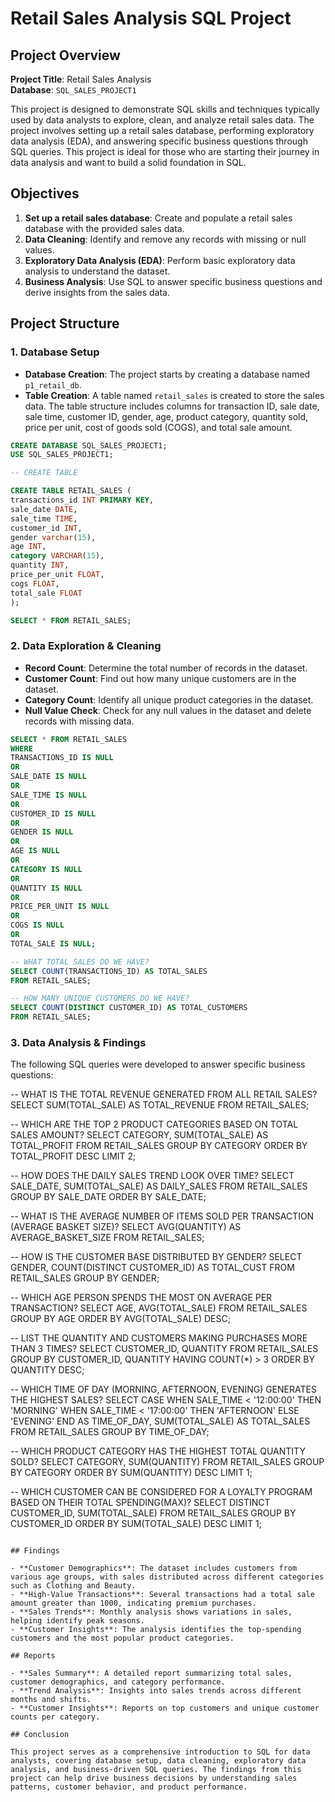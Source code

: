# Retail Sales Analysis SQL Project

## Project Overview

**Project Title**: Retail Sales Analysis  
**Database**: `SQL_SALES_PROJECT1`

This project is designed to demonstrate SQL skills and techniques typically used by data analysts to explore, clean, and analyze retail sales data. The project involves setting up a retail sales database, performing exploratory data analysis (EDA), and answering specific business questions through SQL queries. This project is ideal for those who are starting their journey in data analysis and want to build a solid foundation in SQL.

## Objectives

1. **Set up a retail sales database**: Create and populate a retail sales database with the provided sales data.
2. **Data Cleaning**: Identify and remove any records with missing or null values.
3. **Exploratory Data Analysis (EDA)**: Perform basic exploratory data analysis to understand the dataset.
4. **Business Analysis**: Use SQL to answer specific business questions and derive insights from the sales data.

## Project Structure

### 1. Database Setup

- **Database Creation**: The project starts by creating a database named `p1_retail_db`.
- **Table Creation**: A table named `retail_sales` is created to store the sales data. The table structure includes columns for transaction ID, sale date, sale time, customer ID, gender, age, product category, quantity sold, price per unit, cost of goods sold (COGS), and total sale amount.

```sql
CREATE DATABASE SQL_SALES_PROJECT1;
USE SQL_SALES_PROJECT1;

-- CREATE TABLE

CREATE TABLE RETAIL_SALES (
transactions_id INT PRIMARY KEY,
sale_date DATE,
sale_time TIME,
customer_id INT,
gender varchar(15),
age INT,
category VARCHAR(15),
quantity INT,
price_per_unit FLOAT,
cogs FLOAT,
total_sale FLOAT
);

SELECT * FROM RETAIL_SALES;
```

### 2. Data Exploration & Cleaning

- **Record Count**: Determine the total number of records in the dataset.
- **Customer Count**: Find out how many unique customers are in the dataset.
- **Category Count**: Identify all unique product categories in the dataset.
- **Null Value Check**: Check for any null values in the dataset and delete records with missing data.

```sql
SELECT * FROM RETAIL_SALES
WHERE 
TRANSACTIONS_ID IS NULL
OR
SALE_DATE IS NULL
OR
SALE_TIME IS NULL
OR
CUSTOMER_ID IS NULL
OR
GENDER IS NULL
OR
AGE IS NULL
OR
CATEGORY IS NULL
OR
QUANTITY IS NULL
OR
PRICE_PER_UNIT IS NULL
OR
COGS IS NULL
OR
TOTAL_SALE IS NULL;

-- WHAT TOTAL SALES DO WE HAVE?
SELECT COUNT(TRANSACTIONS_ID) AS TOTAL_SALES
FROM RETAIL_SALES;

-- HOW MANY UNIQUE CUSTOMERS DO WE HAVE?
SELECT COUNT(DISTINCT CUSTOMER_ID) AS TOTAL_CUSTOMERS
FROM RETAIL_SALES;
```

### 3. Data Analysis & Findings

The following SQL queries were developed to answer specific business questions:

-- WHAT IS THE TOTAL REVENUE GENERATED FROM ALL RETAIL SALES?
SELECT SUM(TOTAL_SALE) AS TOTAL_REVENUE 
FROM 
RETAIL_SALES;

-- WHICH ARE THE TOP 2 PRODUCT CATEGORIES BASED ON TOTAL SALES AMOUNT?
SELECT CATEGORY, SUM(TOTAL_SALE) AS TOTAL_PROFIT FROM RETAIL_SALES
GROUP BY CATEGORY
ORDER BY TOTAL_PROFIT DESC LIMIT 2;

-- HOW DOES THE DAILY SALES TREND LOOK OVER TIME?
SELECT SALE_DATE, SUM(TOTAL_SALE) AS DAILY_SALES
FROM RETAIL_SALES
GROUP BY SALE_DATE
ORDER BY SALE_DATE;

-- WHAT IS THE AVERAGE NUMBER OF ITEMS SOLD PER TRANSACTION (AVERAGE BASKET SIZE)?
SELECT AVG(QUANTITY) AS AVERAGE_BASKET_SIZE
FROM RETAIL_SALES;

-- HOW IS THE CUSTOMER BASE DISTRIBUTED BY GENDER?
SELECT GENDER, COUNT(DISTINCT CUSTOMER_ID) AS TOTAL_CUST
FROM RETAIL_SALES
GROUP BY GENDER;

-- WHICH AGE PERSON SPENDS THE MOST ON AVERAGE PER TRANSACTION?
SELECT AGE, AVG(TOTAL_SALE)
FROM RETAIL_SALES
GROUP BY AGE
ORDER BY AVG(TOTAL_SALE) DESC;

-- LIST THE QUANTITY AND CUSTOMERS MAKING PURCHASES MORE THAN 3 TIMES?
SELECT CUSTOMER_ID, QUANTITY
FROM RETAIL_SALES
GROUP BY CUSTOMER_ID, QUANTITY
HAVING COUNT(*) > 3
ORDER BY QUANTITY DESC;

-- WHICH TIME OF DAY (MORNING, AFTERNOON, EVENING) GENERATES THE HIGHEST SALES?
SELECT 
  CASE
    WHEN SALE_TIME < '12:00:00' THEN 'MORNING'
    WHEN SALE_TIME < '17:00:00' THEN 'AFTERNOON'
    ELSE 'EVENING'
  END AS TIME_OF_DAY,
  SUM(TOTAL_SALE) AS TOTAL_SALES
FROM RETAIL_SALES
GROUP BY TIME_OF_DAY;

-- WHICH PRODUCT CATEGORY HAS THE HIGHEST TOTAL QUANTITY SOLD?
SELECT CATEGORY, SUM(QUANTITY)
FROM RETAIL_SALES
GROUP BY CATEGORY
ORDER BY SUM(QUANTITY) DESC LIMIT 1;

-- WHICH CUSTOMER CAN BE CONSIDERED FOR A LOYALTY PROGRAM BASED ON THEIR TOTAL SPENDING(MAX)?
SELECT DISTINCT CUSTOMER_ID, SUM(TOTAL_SALE)
FROM RETAIL_SALES
GROUP BY CUSTOMER_ID
ORDER BY SUM(TOTAL_SALE)
DESC LIMIT 1;
```

## Findings

- **Customer Demographics**: The dataset includes customers from various age groups, with sales distributed across different categories such as Clothing and Beauty.
- **High-Value Transactions**: Several transactions had a total sale amount greater than 1000, indicating premium purchases.
- **Sales Trends**: Monthly analysis shows variations in sales, helping identify peak seasons.
- **Customer Insights**: The analysis identifies the top-spending customers and the most popular product categories.

## Reports

- **Sales Summary**: A detailed report summarizing total sales, customer demographics, and category performance.
- **Trend Analysis**: Insights into sales trends across different months and shifts.
- **Customer Insights**: Reports on top customers and unique customer counts per category.

## Conclusion

This project serves as a comprehensive introduction to SQL for data analysts, covering database setup, data cleaning, exploratory data analysis, and business-driven SQL queries. The findings from this project can help drive business decisions by understanding sales patterns, customer behavior, and product performance.


